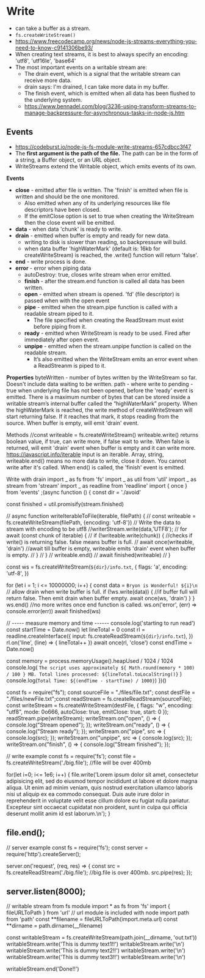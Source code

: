 # Write

- can take a buffer as a stream.
- `fs.createWriteStream()`
- https://www.freecodecamp.org/news/node-js-streams-everything-you-need-to-know-c9141306be93/
- When creating text streams, it is best to always specify an encoding: 'utf8', 'utf16le', 'base64'
- The most important events on a writable stream are:
  - The drain event, which is a signal that the writable stream can receive more data.
  - drain says: I'm drained, I can take more data in my buffer.
  - The finish event, which is emitted when all data has been flushed to the underlying system.
  - https://www.bennadel.com/blog/3236-using-transform-streams-to-manage-backpressure-for-asynchronous-tasks-in-node-js.htm

## Events

- https://codeburst.io/node-js-fs-module-write-streams-657cdbcc3f47
- The **first argument is the path of the file.** The path can be in the form of a string, a Buffer object, or an URL object.
- WriteStreams extend the Writable object, which emits events of its own.

**Events**

- **close** - emitted after file is written. The 'finish' is emitted when file is written and should be the one monitored.
  - Also emitted when any of its underlying resources like file descriptors have been closed.
  - If the emitClose option is set to true when creating the WriteStream then the close event will be emitted.
- **data** - when data 'chunk' is ready to write.
- **drain** - emitted when buffer is empty and ready for new data.
  - writing to disk is slower than reading, so backpressure will build.
  - when data buffer 'highWaterMark' (default is: 16kb for createWriteStream) is reached, the .write() function will return 'false'.
- **end** - write process is done.
- **error** - error when piping data
  - autoDestroy: true, closes write stream when error emitted.
  - **finish** - after the stream.end function is called all data has been written.
  - **open** - emitted when stream is opened. 'fd' (file descriptor) is passed when with the open event
  - **pipe** - emitted when the stream.pipe function is called with a readable stream piped to it.
    - The file specified when creating the ReadStream must exist before piping from it.
  - **ready** - emitted when WriteStream is ready to be used. Fired after immediately after open event.
  - **unpipe** - emitted when the stream.unpipe function is called on the readable stream.
    - It’s also emitted when the WriteStream emits an error event when a ReadStreanm is piped to it.

**Properties**
byteWritten - number of bytes written by the WriteStream so far. Doesn't include data waiting to be written.
path - where write to
pending - true when underlying file has not been opened, before the 'ready' event is emitted.
There is a maximum number of bytes that can be stored inside a writable stream’s internal buffer called the “highWaterMark” property.
When the highWaterMark is reached, the write method of createWriteStream will start returning false.
If it reaches that mark, it stops reading from the source.
When buffer is empty, will emit 'drain' event.

Methods //const writeable = fs.createWriteStream()
writeable.write()
returns boolean value, if true, can write more, if false wait to write.
When false is returned, will emit 'drain' event when buffer is empty and it can write more.
https://javascript.info/iterable
input is an iterable. Array, string,
writeable.end()
means no more data to write, close it down. You cannot write after it's called.
When end() is called, the 'finish' event is emitted.

Write with drain
import _ as fs from 'fs'
import _ as util from 'util'
import _ as stream from 'stream'
import _ as readline from 'readline'
import { once } from 'events'
;(async function () {
const dir = './avoid'

const finished = util.promisify(stream.finished)

// async function writeIterableToFile(iterable, filePath) {
// const writeable = fs.createWriteStream(filePath, {encoding: 'utf-8'})
// Write the data to stream with encoding to be utf8
//writerStream.write(data,'UTF8');
// for await (const chunk of iterable) {
// if (!writeable.write(chunk)) { //checks if write() is returning false. false means buffer is full.
// await once(writeable, 'drain') //await till buffer is empty, writeable emits 'drain' event when buffer is empty.
// }
// }
// writeable.end()
// await finished(writeable)
// }

const ws = fs.createWriteStream(`${dir}/info.txt`, {
flags: 'a',
encoding: 'utf-8',
})

for (let i = 1; i <= 10000000; i++) {
const data = `Bryon is Wonderful! ${i}\n`
// allow drain when write buffer is full.
if (!ws.write(data)) { //if buffer full will return false. Then emit drain when buffer empty.
await once(ws, 'drain')
}
}
ws.end() //no more writes once end function is called.
ws.on('error', (err) => console.error(err))
await finished(ws)

// ----- measure memory and time ------
console.log('starting to run read')
const startTime = Date.now()
let lineTotal = 0
const rl = readline.createInterface({
input: fs.createReadStream(`${dir}/info.txt`),
})
rl.on('line', (line) => {
lineTotal++
})
await once(rl, 'close')
const endTime = Date.now()

const memory = process.memoryUsage().heapUsed / 1024 / 1024
console.log(
`The script uses approximately ${ Math.round(memory * 100) / 100 } MB. Total lines processed: ${lineTotal.toLocalString()}`
)
console.log(`Total Time: ${(endTime - startTime) / 1000}`)
})()

const fs = require("fs");
const sourceFile = "./files/file.txt";
const destFile = "./files/newFile.txt";const readStream = fs.createReadStream(sourceFile);
const writeStream = fs.createWriteStream(destFile, {
flags: "w",
encoding: "utf8",
mode: 0o666,
autoClose: true,
emitClose: true,
start: 0
});
readStream.pipe(writeStream);
writeStream.on("open", () => {
console.log("Stream opened");
});
writeStream.on("ready", () => {
console.log("Stream ready");
});
writeStream.on("pipe", src => {
console.log(src);
});
writeStream.on("unpipe", src => {
console.log(src);
});
writeStream.on("finish", () => {
console.log("Stream finished");
});

// write example
const fs = require('fs');
const file = fs.createWriteStream('./big.file'); //file will be over 400mb

for(let i=0; i<= 1e6; i++) {
file.write('Lorem ipsum dolor sit amet, consectetur adipisicing elit, sed do eiusmod tempor incididunt ut labore et dolore magna aliqua. Ut enim ad minim veniam, quis nostrud exercitation ullamco laboris nisi ut aliquip ex ea commodo consequat. Duis aute irure dolor in reprehenderit in voluptate velit esse cillum dolore eu fugiat nulla pariatur. Excepteur sint occaecat cupidatat non proident, sunt in culpa qui officia deserunt mollit anim id est laborum.\n');
}

## file.end();

// server example
const fs = require('fs');
const server = require('http').createServer();

server.on('request', (req, res) => {
const src = fs.createReadStream('./big.file'); //big.file is over 400mb.
src.pipe(res);
});

## server.listen(8000);

// writable stream from fs module
import \* as fs from 'fs'
import { fileURLToPath } from 'url' // url module is included with node
import path from 'path'
const **filename = fileURLToPath(import.meta.url)
const **dirname = path.dirname(\_\_filename)

const writableStream = fs.createWriteStream(path.join(\_\_dirname, 'out.txt'))
writableStream.write('This is dummy text1!!')
writableStream.write('\n')
writableStream.write('This is dummy text2!!')
writableStream.write('\n')
writableStream.write('This is dummy text3!!')
writableStream.write('\n')

writableStream.end('Done!!')

